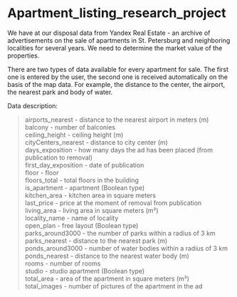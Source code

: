 # Apartment_listing_research_project

We have at our disposal data from Yandex Real Estate - an archive of advertisements on the sale of apartments in St. Petersburg and neighboring localities for several years. We need to determine the market value of the properties.

There are two types of data available for every apartment for sale. The first one is entered by the user, the second one is received automatically on the basis of the map data. For example, the distance to the center, the airport, the nearest park and body of water.


Data description:

>airports_nearest - distance to the nearest airport in meters (m)<br>
balcony - number of balconies<br>
ceiling_height - ceiling height (m)<br>
cityCenters_nearest - distance to city center (m)<br>
days_exposition - how many days the ad has been placed (from publication to removal)<br>
first_day_exposition - date of publication<br>
floor - floor<br>
floors_total - total floors in the building<br>
is_apartment - apartment (Boolean type)<br>
kitchen_area - kitchen area in square meters<br>
last_price - price at the moment of removal from publication<br>
living_area - living area in square meters (m²)<br>
locality_name - name of locality<br>
open_plan - free layout (Boolean type)<br>
parks_around3000 - the number of parks within a radius of 3 km<br>
parks_nearest - distance to the nearest park (m)<br>
ponds_around3000 - number of water bodies within a radius of 3 km<br>
ponds_nearest - distance to the nearest water body (m)<br>
rooms - number of rooms<br>
studio - studio apartment (Boolean type)<br>
total_area - area of the apartment in square meters (m²)<br>
total_images - number of pictures of the apartment in the ad<br>
